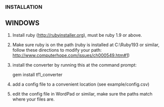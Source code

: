 ### INSTALLATION

## WINDOWS

 1) Install ruby (http://rubyinstaller.org), must be ruby 1.9 or above.

 2) Make sure ruby is on the path (ruby is installed at C:\Ruby193 or similar,
  follow these directions to modify your path: http://www.computerhope.com/issues/ch000549.htm#1)

 3) install the converter by running this at the command prompt:

    gem install tf1_converter


 4) add a config file to a convenient location (see example/config.csv)

 5) edit the config file in WordPad or similar, make sure the paths match where your files are.
